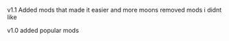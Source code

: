 v1.1
Added mods that made it easier and more moons
removed mods i didnt like

v1.0 
added popular mods